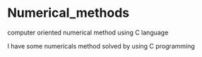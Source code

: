 # Numerical_methods
computer oriented numerical method using C language 

I have some numericals method solved by using C programming 
